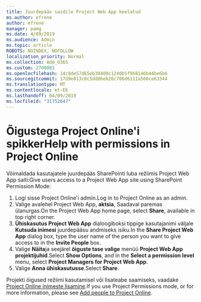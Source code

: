 ```yaml
---
title: Juurdepääs saidile Project Web App keelatud
ms.author: efrene
author: efrene
manager: pamg
ms.date: 4/09/2019
ms.audience: Admin
ms.topic: article
ROBOTS: NOINDEX, NOFOLLOW
localization_priority: Normal
ms.collection: Adm_O365
ms.custom: 2700001
ms.openlocfilehash: 14c8de57d65eb30408c1240b5f968146b44be6b6
ms.sourcegitcommit: 17d9e813c0c5dd86eb26c706d6111a500ce63344
ms.translationtype: MT
ms.contentlocale: et-EE
ms.lasthandoff: 04/09/2019
ms.locfileid: "31752647"
---
```

# <a name="help-with-permissions-in-project-online"></a><span data-ttu-id="72f5a-102">Õigustega Project Online'i spikker</span><span class="sxs-lookup"><span data-stu-id="72f5a-102">Help with permissions in Project Online</span></span>

<span data-ttu-id="72f5a-103">Võimaldada kasutajatele juurdepääs SharePointi luba režiimis Project Web App saiti:</span><span class="sxs-lookup"><span data-stu-id="72f5a-103">Give users access to a Project Web App site using SharePoint Permission Mode:</span></span>

1. <span data-ttu-id="72f5a-104">Logi sisse Project Online'i admin.</span><span class="sxs-lookup"><span data-stu-id="72f5a-104">Log in to Project Online as an admin.</span></span>
2. <span data-ttu-id="72f5a-105">Valige avalehel Project Web App, **aktsia**, Saadaval paremas ülanurgas.</span><span class="sxs-lookup"><span data-stu-id="72f5a-105">On the Project Web App home page, select **Share**, available in top right corner.</span></span>
3. <span data-ttu-id="72f5a-106">**Ühiskasutus Project Web App** dialoogiboksi tippige kasutajanimi väljale **Kutsuda inimesi** juurdepääsu andmiseks isiku.</span><span class="sxs-lookup"><span data-stu-id="72f5a-106">In the **Share Project Web App** dialog box, type the user name of the person you want to give access to in the **Invite People** box.</span></span>
4. <span data-ttu-id="72f5a-107">Valige **Näita**ja seejärel **õiguste tase valige** menüü **Project Web App projektijuhid**.</span><span class="sxs-lookup"><span data-stu-id="72f5a-107">Select **Show Options**, and in the **Select a permission level** menu, select **Project Managers for Project Web App**.</span></span>
5. <span data-ttu-id="72f5a-108">Valige **Anna ühiskasutusse**.</span><span class="sxs-lookup"><span data-stu-id="72f5a-108">Select **Share**.</span></span>

<span data-ttu-id="72f5a-109">Projekti õigused režiimi kasutamisel või lisateabe saamiseks, vaadake [Project Online inimeste lisamine](https://docs.microsoft.com/projectonline/step-2-add-people-to-project-online).</span><span class="sxs-lookup"><span data-stu-id="72f5a-109">If you use Project Permissions mode, or for more information, please see [Add people to Project Online](https://docs.microsoft.com/projectonline/step-2-add-people-to-project-online).</span></span>


  

